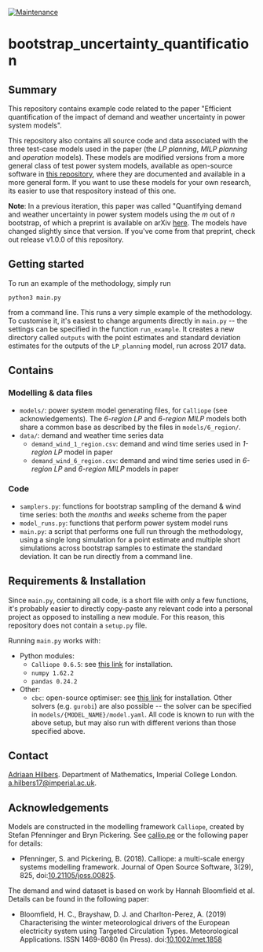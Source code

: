 [![Maintenance](https://img.shields.io/badge/Maintained%3F-yes-green.svg)](https://GitHub.com/Naereen/StrapDown.js/graphs/commit-activity)

# bootstrap_uncertainty_quantification

## Summary

This repository contains example code related to the paper "Efficient quantification of the impact of demand and weather uncertainty in power system models".

This repository also contains all source code and data associated with the three test-case models used in the paper (the *LP planning*, *MILP planning* and *operation* models). These models are modified versions from a more general class of test power system models, available as open-source software in [this repository](https://github.com/ahilbers/renewable_test_PSMs), where they are documented and available in a more general form. If you want to use these models for your own research, its easier to use that respository instead of this one.

**Note**: In a previous iteration, this paper was called "Quantifying demand and weather uncertainty in power system models using the *m* out of *n* bootstrap, of which a preprint is available on arXiv [here](https://arxiv.org/abs/1912.10326). The models have changed slightly since that version. If you've come from that preprint, check out release v1.0.0 of this repository.




## Getting started

To run an example of the methodology, simply run

```
python3 main.py
```

from a command line. This runs a very simple example of the methodology. To customise it, it's easiest to change arguments directly in `main.py` -- the settings can be specified in the function `run_example`. It creates a new directory called `outputs` with the point estimates and standard deviation estimates for the outputs of the `LP_planning` model, run across 2017 data.






## Contains

### Modelling & data files

- `models/`: power system model generating files, for `Calliope` (see acknowledgements). The *6-region LP* and *6-region MILP* models both share a common base as described by the files in `models/6_region/`.
- `data/`: demand and weather time series data
  - `demand_wind_1_region.csv`: demand and wind time series used in *1-region LP* model in paper
  - `demand_wind_6_region.csv`: demand and wind time series used in *6-region LP* and *6-region MILP* models in paper


### Code

- `samplers.py`: functions for bootstrap sampling of the demand & wind time series: both the *months* and *weeks* scheme from the paper
- `model_runs.py`: functions that perform power system model runs
- `main.py`: a script that performs one full run through the methodology, using a single long simulation for a point estimate and multiple short simulations across bootstrap samples to estimate the standard deviation. It can be run directly from a command line.




## Requirements & Installation

Since `main.py`, containing all code, is a short file with only a few functions, it's probably easier to directly copy-paste any relevant code into a personal project as opposed to installing a new module. For this reason, this repository does not contain a `setup.py` file.

Running `main.py` works with:
- Python modules:
  - `Calliope 0.6.5`:  see [this link](https://calliope.readthedocs.io/en/stable/user/installation.html) for installation.
  - `numpy 1.62.2`
  - `pandas 0.24.2`
- Other:
  - `cbc`: open-source optimiser: see [this link](https://projects.coin-or.org/Cbc) for installation. Other solvers (e.g. `gurobi`) are also possible -- the solver can be specified in `models/{MODEL_NAME}/model.yaml`.
All code is known to run with the above setup, but may also run with different verions than those specified above.





## Contact

[Adriaan Hilbers](https://ahilbers.github.io). Department of Mathematics, Imperial College London. [a.hilbers17@imperial.ac.uk](mailto:a.hilbers17@imperial.ac.uk).




## Acknowledgements

Models are constructed in the modelling framework `Calliope`, created by Stefan Pfenninger and Bryn Pickering. See [callio.pe](https://callio.pe) or the following paper for details:

- Pfenninger, S. and Pickering, B. (2018). Calliope: a multi-scale energy systems modelling framework. Journal of Open Source Software, 3(29), 825, doi:[10.21105/joss.00825](https://doi.org/10.21105/joss.00825).

The demand and wind dataset is based on work by Hannah Bloomfield et al. Details can be found in the following paper:

- Bloomfield, H. C., Brayshaw, D. J. and Charlton-Perez, A. (2019) Characterising the winter meteorological drivers of the European electricity system using Targeted Circulation Types. Meteorological Applications. ISSN 1469-8080 (In Press). doi:[10.1002/met.1858](https://doi.org/10.1002/met.1858)
